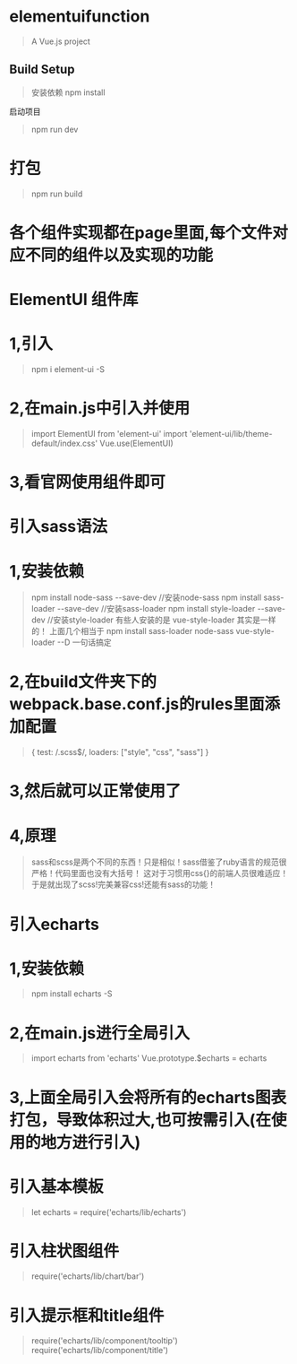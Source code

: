 # elementuifunction

> A Vue.js project

## Build Setup

> 安装依赖
> npm install

启动项目
>npm run dev

# 打包
>npm run build

# 各个组件实现都在page里面,每个文件对应不同的组件以及实现的功能

# ElementUI 组件库
# 1,引入
>npm i element-ui -S
# 2,在main.js中引入并使用
>import ElementUI from 'element-ui'
>import 'element-ui/lib/theme-default/index.css'
>Vue.use(ElementUI)
# 3,看官网使用组件即可

# 引入sass语法
# 1,安装依赖
>npm install node-sass --save-dev //安装node-sass 
>npm install sass-loader --save-dev //安装sass-loader 
>npm install style-loader --save-dev //安装style-loader 有些人安装的是 vue-style-loader 其实是一样的！
>上面几个相当于 npm install sass-loader node-sass vue-style-loader --D  一句话搞定
# 2,在build文件夹下的webpack.base.conf.js的rules里面添加配置
>{
>    test: /\.scss$/,
>    loaders: ["style", "css", "sass"]
>}
# 3,然后就可以正常使用了
<style lang="scss"></style>
# 4,原理
>sass和scss是两个不同的东西！只是相似！sass借鉴了ruby语言的规范很严格！代码里面也没有大括号！
>这对于习惯用css{}的前端人员很难适应！于是就出现了scss!完美兼容css!还能有sass的功能！

# 引入echarts
# 1,安装依赖
>npm install echarts -S
# 2,在main.js进行全局引入
>import echarts from 'echarts'
>Vue.prototype.$echarts = echarts
# 3,上面全局引入会将所有的echarts图表打包，导致体积过大,也可按需引入(在使用的地方进行引入)
# 引入基本模板
>let echarts = require('echarts/lib/echarts')
# 引入柱状图组件
>require('echarts/lib/chart/bar')
# 引入提示框和title组件
>require('echarts/lib/component/tooltip')
>require('echarts/lib/component/title')


